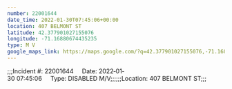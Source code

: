 ```yaml
---
number: 22001644
date_time: 2022-01-30T07:45:06+00:00
location: 407 BELMONT ST
latitude: 42.377901027155076
longitude: -71.16880674435235
type: M V
google_maps_link: https://maps.google.com/?q=42.377901027155076,-71.16880674435235
---
```


;;;Incident #: 22001644     Date: 2022‐01‐30 07:45:06     Type: DISABLED M/V;;;;;;Location: 407 BELMONT ST;;;
